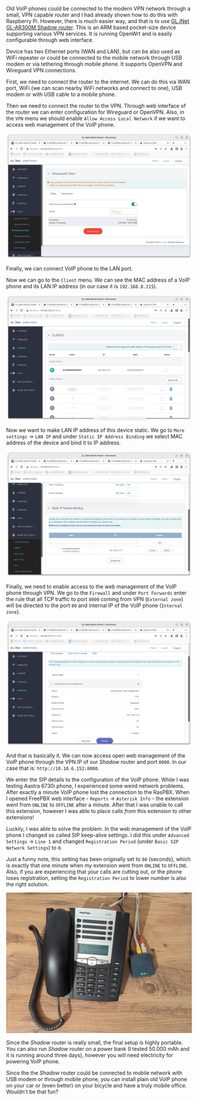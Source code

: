 Old VoIP phones could be connected to the modern VPN network through a small, VPN capable router and I had already shown how to do this with Raspberry Pi. However, there is much easier way, and that is to use [GL.iNet GL-AR300M Shadow router](https://www.gl-inet.com/products/gl-ar300m/). This is an ARM based pocket-size device supporting various VPN services. It is running OpenWrt and is easily configurable through web interface.

Device has two Ethernet ports (WAN and LAN), but can be also used as WiFi repeater or could be connected to the mobile network through USB modem or via tethering through mobile phone. It supports OpenVPN and Wireguard VPN connections.

First, we need to connect the router to the internet. We can do this via WAN port, WiFi (we can scan nearby WiFi networks and connect to one), USB modem or with USB cable to a mobile phone.

Then we need to connect the router to the VPN. Through web interface of the router we can enter configuration for Wireguard or OpenVPN. Also, in the `VPN` menu we should enable `Allow Access Local Network` if we want to access web management of the VoIP phone.

![VPN settings](images/Shadow_VPN.png)

Finally, we can connect VoIP phone to the LAN port.

Now we can go to the `Client` menu. We can see the MAC address of a VoIP phone and its LAN IP address (in our case it is `192.168.8.115`).

![List of connected clients](images/Shadow_clients.png)

Now we want to make LAN IP address of this device static. We go to `More settings` → `LAN IP` and under `Static IP Address Binding` we select MAC address of the device and bind it to IP address.

![Static IP address binding](images/Shadow_static_binding.png)

Finally, we need to enable access to the web management of the VoIP phone through VPN. We go to the `Firewall` and under `Port Forwards` enter the rule that all TCP traffic to port `8000` coming from VPN (`External zone`) will be directed to the port `80` and internal IP of the VoIP phone (`Internal zone`).

![Firewall - port forwarding](images/Shadow_firewall.png)

And that is basically it. We can now access open web management of the VoIP phone through the VPN IP of our *Shadow* router and port `8000`. In our case that is: `http://10.10.6.152:8000`.

We enter the SIP details to the configuration of the VoIP phone. While I was testing Aastra 6730i phone, I experienced some weird network problems. After exactly a minute VoIP phone lost the connection to the RasPBX. When I opened FreePBX web interface - `Reports` → `Asterisk Info` - the extension went from `ONLINE` to `OFFLINE` after a minute. After that I was unable to call this extension, however I was able to place calls *from* this extension to other extensions!

Luckily, I was able to solve the problem. In the web management of the VoIP phone I changed so called SIP keep-alive settings. I did this under `Advanced Settings` → `Line 1` and changed `Registration Period` (under `Basic SIP Network Settings`) to `0`.

Just a funny note, this setting has been originally set to `60` (seconds), which is exactly that one minute when my extension went from `ONLINE` to `OFFLINE`. Also, if you are experiencing that your calls are cutting out, or the phone loses registration, setting the `Registration Period` to lower number is also the right solution.

![The final setup](images/Shadow_Aastra.jpg)

Since the *Shadow* router is really small, the final setup is highly portable. You can also run *Shadow* router on a power bank (I tested 50.000 mAh and it is running around three days), however you will need electricity for powering VoIP phone.

Since the the *Shadow* router could be connected to mobile network with USB modem or through mobile phone, you can install plain old VoIP phone on your car or (even better) on your bicycle and have a truly mobile office. Wouldn't be that fun?

